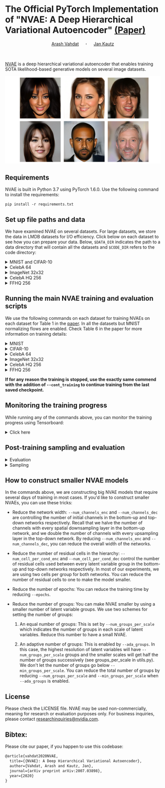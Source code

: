 # The Official PyTorch Implementation of "NVAE: A Deep Hierarchical Variational Autoencoder" [(Paper)](https://arxiv.org/abs/2007.03898)

<div align="center">
  <a href="http://latentspace.cc/arash_vahdat/" target="_blank">Arash&nbsp;Vahdat</a> &emsp; <b>&middot;</b> &emsp;
  <a href="http://jankautz.com/" target="_blank">Jan&nbsp;Kautz</a> 
</div>
<br>
<br>

[NVAE](https://arxiv.org/abs/2007.03898) is a deep hierarchical variational autoencoder that enables training SOTA 
likelihood-based generative models on several image datasets.

<p align="center">
    <img src="scripts/celebahq.png" width="800">
</p>

## Requirements
NVAE is built in Python 3.7 using PyTorch 1.6.0. Use the following command to install the requirements:
```
pip install -r requirements.txt
``` 

## Set up file paths and data
We have examined NVAE on several datasets. For large datasets, we store the data in LMDB datasets
for I/O efficiency. Click below on each dataset to see how you can prepare your data. Below, `$DATA_DIR` indicates
the path to a data directory that will contain all the datasets and `$CODE_DIR` refers to the code directory:

<details><summary>MNIST and CIFAR-10</summary>

These datasets will be downloaded automatically, when you run the main training for NVAE using `train.py`
for the first time. You can use `--data=$DATA_DIR/mnist` or `--data=$DATA_DIR/cifar10`, so that the datasets
are downloaded to the corresponding directories.
</details>

<details><summary>CelebA 64</summary>
Run the following commands to download the CelebA images and store them in an LMDB dataset:

```shell script
cd $CODE_DIR/scripts
python create_celeba64_lmdb.py --split train --img_path $DATA_DIR/celeba_org --lmdb_path $DATA_DIR/celeba64_lmdb
python create_celeba64_lmdb.py --split valid --img_path $DATA_DIR/celeba_org --lmdb_path $DATA_DIR/celeba64_lmdb
python create_celeba64_lmdb.py --split test  --img_path $DATA_DIR/celeba_org --lmdb_path $DATA_DIR/celeba64_lmdb
```
Above, the images will be downloaded to `$DATA_DIR/celeba_org` automatically and then then LMDB datasets are created
at `$DATA_DIR/celeba64_lmdb`.
</details>
 
<details><summary>ImageNet 32x32</summary>

Run the following commands to download tfrecord files from [GLOW](https://github.com/openai/glow) and to convert them
to LMDB datasets
```shell script
mkdir -p $DATA_DIR/imagenet-oord
cd $DATA_DIR/imagenet-oord
wget https://storage.googleapis.com/glow-demo/data/imagenet-oord-tfr.tar
tar -xvf imagenet-oord-tfr.tar
cd $CODE_DIR/scripts
python convert_tfrecord_to_lmdb.py --dataset=imagenet-oord_32 --tfr_path=$DATA_DIR/imagenet-oord/mnt/host/imagenet-oord-tfr --lmdb_path=$DATA_DIR/imagenet-oord/imagenet-oord-lmdb_32 --split=train
python convert_tfrecord_to_lmdb.py --dataset=imagenet-oord_32 --tfr_path=$DATA_DIR/imagenet-oord/mnt/host/imagenet-oord-tfr --lmdb_path=$DATA_DIR/imagenet-oord/imagenet-oord-lmdb_32 --split=validation
```
</details>

<details><summary>CelebA HQ 256</summary>

Run the following commands to download tfrecord files from [GLOW](https://github.com/openai/glow) and to convert them
to LMDB datasets
```shell script
mkdir -p $DATA_DIR/celeba
cd $DATA_DIR/celeba
wget https://storage.googleapis.com/glow-demo/data/celeba-tfr.tar
tar -xvf celeba-tfr.tar
cd $CODE_DIR/scripts
python convert_tfrecord_to_lmdb.py --dataset=celeba --tfr_path=$DATA_DIR/celeba/celeba-tfr --lmdb_path=$DATA_DIR/celeba/celeba-lmdb --split=train
python convert_tfrecord_to_lmdb.py --dataset=celeba --tfr_path=$DATA_DIR/celeba/celeba-tfr --lmdb_path=$DATA_DIR/celeba/celeba-lmdb --split=validation
```
</details>


<details><summary>FFHQ 256</summary>

Visit [this Google drive location](https://drive.google.com/drive/folders/1WocxvZ4GEZ1DI8dOz30aSj2zT6pkATYS) and download
`images1024x1024.zip`. Run the following commands to unzip the images and to store them in LMDB datasets:
```shell script
mkdir -p $DATA_DIR/ffhq
unzip images1024x1024.zip -d $DATA_DIR/ffhq/
cd $CODE_DIR/scripts
python create_ffhq_lmdb.py --ffhq_img_path=$DATA_DIR/ffhq/images1024x1024/ --ffhq_lmdb_path=$DATA_DIR/ffhq/ffhq-lmdb --split=train
python create_ffhq_lmdb.py --ffhq_img_path=$DATA_DIR/ffhq/images1024x1024/ --ffhq_lmdb_path=$DATA_DIR/ffhq/ffhq-lmdb --split=validation
```
</details>


## Running the main NVAE training and evaluation scripts
We use the following commands on each dataset for training NVAEs on each dataset for 
Table 1 in the [paper](https://arxiv.org/pdf/2007.03898.pdf). In all the datasets but MNIST
normalizing flows are enabled. Check Table 6 in the paper for more information on training
details:

<details><summary>MNIST</summary>

Two V100 GPUs are used for training NVAE on dynamically binarized MNIST. Training takes about 21 hours.

```shell script
export EXPR_ID=UNIQUE_EXPR_ID
export DATA_DIR=PATH_TO_DATA_DIR
export CHECKPOINT_DIR=PATH_TO_CHECKPOINT_DIR
export CODE_DIR=PATH_TO_CODE_DIR
cd $CODE_DIR
python train.py --data $DATA_DIR/mnist --root $CHECKPOINT_DIR --save $EXPR_ID --dataset mnist --batch_size 200 \
        --epochs 400 --num_latent_scales 2 --num_groups_per_scale 10 --num_postprocess_cells 3 --num_preprocess_cells 3 \
        --num_cell_per_cond_enc 2 --num_cell_per_cond_dec 2 --num_latent_per_group 20 --num_preprocess_blocks 2 \
        --num_postprocess_blocks 2 --weight_decay_norm 1e-2 --num_channels_enc 32 --num_channels_dec 32 --num_nf 0 \
        --ada_groups --num_process_per_node 2 --use_se --res_dist --fast_adamax 
```
</details>

<details><summary>CIFAR-10</summary>

Eight V100 GPUs are used for training NVAE on CIFAR-10. Training takes about 55 hours.

```shell script
export EXPR_ID=UNIQUE_EXPR_ID
export DATA_DIR=PATH_TO_DATA_DIR
export CHECKPOINT_DIR=PATH_TO_CHECKPOINT_DIR
export CODE_DIR=PATH_TO_CODE_DIR
cd $CODE_DIR
python train.py --data $DATA_DIR/cifar10 --root $CHECKPOINT_DIR --save --save $EXPR_ID --dataset cifar10 \
        --num_channels_enc 128 --num_channels_dec 128 --epochs 400 --num_postprocess_cells 2 --num_preprocess_cells 2 \
        --num_latent_scales 1 --num_latent_per_group 20 --num_cell_per_cond_enc 2 --num_cell_per_cond_dec 2 \
        --num_preprocess_blocks 1 --num_postprocess_blocks 1 --num_groups_per_scale 30 --batch_size 32 \
        --weight_decay_norm 1e-2 --num_nf 1 --num_process_per_node 8 --use_se --res_dist --fast_adamax 
```
</details>

<details><summary>CelebA 64</summary>

Eight V100 GPUs are used for training NVAE on CelebA 64. Training takes about 92 hours.

```shell script
export EXPR_ID=UNIQUE_EXPR_ID
export DATA_DIR=PATH_TO_DATA_DIR
export CHECKPOINT_DIR=PATH_TO_CHECKPOINT_DIR
export CODE_DIR=PATH_TO_CODE_DIR
cd $CODE_DIR
python train.py --data $DATA_DIR/celeba64_lmdb --root $CHECKPOINT_DIR --save $EXPR_ID --dataset celeba_64 \
        --num_channels_enc 64 --num_channels_dec 64 --epochs 90 --num_postprocess_cells 2 --num_preprocess_cells 2 \
        --num_latent_scales 3 --num_latent_per_group 20 --num_cell_per_cond_enc 2 --num_cell_per_cond_dec 2 \
        --num_preprocess_blocks 1 --num_postprocess_blocks 1 --weight_decay_norm 1e-1 --num_groups_per_scale 20 \
        --batch_size 16 --num_nf 1 --ada_groups --num_process_per_node 8 --use_se --res_dist --fast_adamax
```
</details>

<details><summary>ImageNet 32x32</summary>

Coming Soon.

</details>

<details><summary>CelebA HQ 256</summary>

Coming Soon.

</details>

<details><summary>FFHQ 256</summary>

Coming Soon.

</details>

**If for any reason the training is stopped, use the exactly same commend with the addition of `--cont_training`
to continue training from the last saved checkpoint.**

## Monitoring the training progress
While running any of the commands above, you can monitor the training progress using Tensorboard:

<details><summary>Click here</summary>

```shell script
tensorboard --logdir $CHECKPOINT_DIR/eval-$EXPR_ID/
```
Above, `$CHECKPOINT_DIR` and `$EXPR_ID` are the same variables used for running the main training script.

</details> 

## Post-training sampling and evaluation

<details><summary>Evaluation</summary>

You can use the following command to load a trained model and evaluate it on the test datasets:

```shell script
cd $CODE_DIR
python evaluate.py --checkpoint $CHECKPOINT_DIR/eval-$EXPR_ID/checkpoint.pt --data $DATA_DIR/mnist --eval_mode=evaluate --num_iw_samples=1000
```
Above, `--num_iw_samples` indicates the number of importance weighted samples used in evaluation. 
`$CHECKPOINT_DIR` and `$EXPR_ID` are the same variables used for running the main training script.
Set `--data` to the same argument that was used when training NVAE (our example is for MNIST).

</details> 

<details><summary>Sampling</summary>

You can also use the following command to generate samples from a trained model:

```shell script
cd $CODE_DIR
python evaluate.py --checkpoint $CHECKPOINT_DIR/eval-$EXPR_ID/checkpoint.pt --eval_mode=sample --temp=0.6 --readjust_bn
```
where `--temp` sets the temperature used for sampling and `--readjust_bn` enables readjustment of the BN statistics
as described in the paper. If you remove `--readjust_bn`, the sampling will proceed with BN layer in the eval mode 
(i.e., BN layers will use running mean and variances extracted during training).

</details> 

## How to construct smaller NVAE models
In the commands above, we are constructing big NVAE models that require several days of training
in most cases. If you'd like to construct smaller NVAEs, you can use these tricks:

* Reduce the network width: `--num_channels_enc` and `--num_channels_dec` are controlling the number
of initial channels in the bottom-up and top-down networks respectively. Recall that we halve the
number of channels with every spatial downsampling layer in the bottom-up network, and we double the number of
channels with every upsampling layer in the top-down network. By reducing
`--num_channels_enc` and `--num_channels_dec`, you can reduce the overall width of the networks.

* Reduce the number of residual cells in the hierarchy: `--num_cell_per_cond_enc` and 
`--num_cell_per_cond_dec` control the number of residual cells used between every latent variable
group in the bottom-up and top-down networks respectively. In most of our experiments, we are using
two cells per group for both networks. You can reduce the number of residual cells to one to make the model
smaller.

* Reduce the number of epochs: You can reduce the training time by reducing `--epochs`.

* Reduce the number of groups: You can make NVAE smaller by using a smaller number of latent variable groups. 
We use two schemes for setting the number of groups:
    1. An equal number of groups: This is set by `--num_groups_per_scale` which indicates the number of groups 
    in each scale of latent variables. Reduce this number to have a small NVAE.
    
    2. An adaptive number of groups: This is enabled by `--ada_groups`. In this case, the highest
    resolution of latent variables will have `--num_groups_per_scale` groups and 
    the smaller scales will get half the number of groups successively (see groups_per_scale in utils.py).
    We don't let the number of groups go below `--min_groups_per_scale`. You can reduce
    the total number of groups by reducing `--num_groups_per_scale` and `--min_groups_per_scale`
    when `--ada_groups` is enabled.

## License
Please check the LICENSE file. NVAE may be used non-commercially, meaning for research or 
evaluation purposes only. For business inquiries, please contact 
[researchinquiries@nvidia.com](mailto:researchinquiries@nvidia.com).

## Bibtex:
Please cite our paper, if you happen to use this codebase:

```
@article{vahdat2020NVAE,
  title={{NVAE}: A Deep Hierarchical Variational Autoencoder},
  author={Vahdat, Arash and Kautz, Jan},
  journal={arXiv preprint arXiv:2007.03898},
  year={2020}
}
```